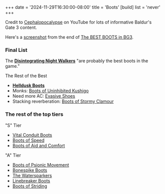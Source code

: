 +++
date = '2024-11-29T16:30:00-08:00'
title = 'Boots'
[build]
  list = 'never'
+++


Credit to [Cephalopocalypse](https://www.youtube.com/@Cephalopocalypse) on YouTube for lots of informative Baldur's Gate 3 content.

Here's a [screenshot](Cephalopocalypse%20final%20boots.png) from the end of [The BEST BOOTS in BG3](https://www.youtube.com/watch?v=K--zIJJJotI).

### Final List

The [**Disintegrating Night Walkers**](https://bg3.wiki/wiki/Disintegrating_Night_Walkers) "are probably the best boots in the game."

The Rest of the Best

* [**Helldusk Boots**](https://bg3.wiki/wiki/Helldusk_Boots)
* Monks: [Boots of Uninhibited Kushigo](https://bg3.wiki/wiki/Boots_of_Uninhibited_Kushigo)
* Need more AC: [Evasive Shoes](https://bg3.wiki/wiki/Evasive_Shoes)
* Stacking reverberation: [Boots of Stormy Clamour](https://bg3.wiki/wiki/Boots_of_Stormy_Clamour)

### The rest of the top tiers

"S" Tier

* [Vital Conduit Boots](https://bg3.wiki/wiki/Vital_Conduit_Boots)
* [Boots of Speed](https://bg3.wiki/wiki/Boots_of_Speed)
* [Boots of Aid and Comfort](https://bg3.wiki/wiki/Boots_of_Aid_and_Comfort)

"A" Tier

* [Boots of Psionic Movement](https://bg3.wiki/wiki/Boots_of_Psionic_Movement)
* [Bonespike Boots](https://bg3.wiki/wiki/Bonespike_Boots)
* [The Watersparkers](https://bg3.wiki/wiki/The_Watersparkers)
* [Linebreaker Boots](https://bg3.wiki/wiki/Linebreaker_Boots)
* [Boots of Striding](https://bg3.wiki/wiki/Boots_of_Striding)
